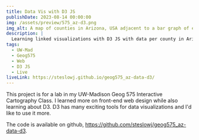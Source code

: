 ```yaml
---
title: Data Vis with D3 JS
publishDate: 2023-08-14 00:00:00
img: /assets/preview/575_az-d3.png
img_alt: A map of counties in Arizona, USA adjacent to a bar graph of environmental parameters.
description: |
  Learning linked visualizations with D3 JS with data per county in Arizona.
tags:
  - UW-Mad
  - Geog575
  - Web
  - D3 JS
  - Live
liveLink: https://steslowj.github.io/geog575_az-data-d3/
---
```


This project is for a lab in my UW-Madison Geog 575 Interactive Cartography Class. I learned more on front-end web design while also learning about D3. D3 has many exciting tools for data visualizations and I'd like to use it more.

The code is available on github, <a href="https://github.com/steslowj/geog575_az-data-d3" target="_blank">https://github.com/steslowj/geog575_az-data-d3</a>.